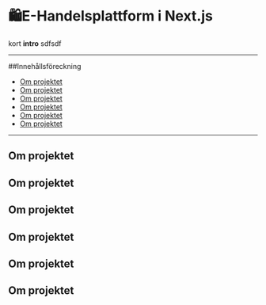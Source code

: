 # 🛍E-Handelsplattform i Next.js

kort **intro** sdfsdf 

---

##Innehållsföreckning
- [Om projektet](#-om-projektet)
- [Om projektet](#-om-projektet)
- [Om projektet](#-om-projektet)
- [Om projektet](#-om-projektet)
- [Om projektet](#-om-projektet)
- [Om projektet](#-om-projektet)

---

## Om projektet
## Om projektet
## Om projektet
## Om projektet
## Om projektet
## Om projektet
